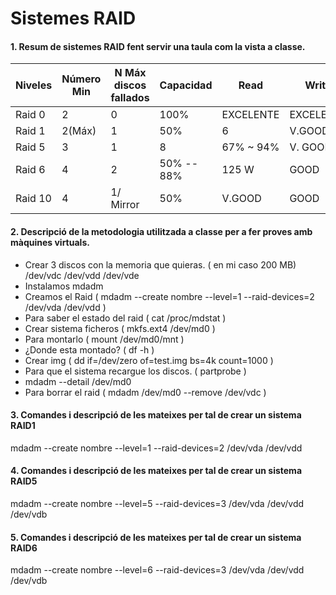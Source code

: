 # Sistemes RAID

#### 1. Resum de sistemes RAID fent servir una taula com la vista a classe.

| Niveles |Número Min | N Máx discos fallados| Capacidad | Read | Write | 
| ------- | --------- | -------------------- | --------- | ---- | ----- |
| Raid 0 | 2 | 0 | 100% | EXCELENTE | EXCELENTE |
| Raid 1 | 2(Máx)| 1 | 50% | 6 | V.GOOD | GOOD |
| Raid 5 | 3 | 1 | 8 | 67% ~ 94% | V. GOOD | GOOD |
| Raid 6 | 4 | 2 | 50% -- 88% | 125 W | GOOD | GOOD
| Raid 10 | 4 | 1/ Mirror | 50% | V.GOOD | GOOD |  


#### 2. Descripció de la metodologia utilitzada a classe per a fer proves amb màquines virtuals.

- Crear 3 discos con la memoria que quieras. ( en mi caso 200 MB) /dev/vdc  /dev/vdd /dev/vde
- Instalamos mdadm
- Creamos el Raid ( mdadm --create nombre --level=1 --raid-devices=2 /dev/vda /dev/vdd )
- Para saber el estado del raid ( cat /proc/mdstat )
- Crear sistema ficheros ( mkfs.ext4 /dev/md0 )
- Para montarlo ( mount /dev/md0/mnt )
- ¿Donde esta montado? ( df -h )
- Crear img ( dd if=/dev/zero of=test.img bs=4k count=1000 )
- Para que el sistema recargue los discos. ( partprobe )
- mdadm --detail /dev/md0
- Para borrar el raid ( mdadm /dev/md0 --remove /dev/vdc )


#### 3. Comandes i descripció de les mateixes per tal de crear un sistema RAID1

mdadm --create nombre --level=1 --raid-devices=2 /dev/vda /dev/vdd

#### 4. Comandes i descripció de les mateixes per tal de crear un sistema RAID5

mdadm --create nombre --level=5 --raid-devices=3 /dev/vda /dev/vdd /dev/vdb

#### 5. Comandes i descripció de les mateixes per tal de crear un sistema RAID6

mdadm --create nombre --level=6 --raid-devices=3 /dev/vda /dev/vdd /dev/vdb

